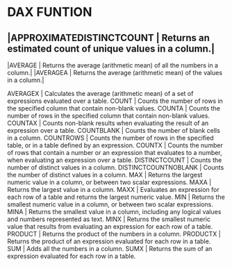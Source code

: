 # DAX FUNTION
|APPROXIMATEDISTINCTCOUNT	 |	Returns an estimated count of unique values in a column.|
-----------------------------------------------------------------------------------------
|AVERAGE	 |	Returns the average (arithmetic mean) of all the numbers in a column.|
|AVERAGEA	 |	Returns the average (arithmetic mean) of the values in a column.|


AVERAGEX	 |	Calculates the average (arithmetic mean) of a set of expressions evaluated over a table.
COUNT	 |	Counts the number of rows in the specified column that contain non-blank values.
COUNTA	 |	Counts the number of rows in the specified column that contain non-blank values.
COUNTAX	 |	Counts non-blank results when evaluating the result of an expression over a table.
COUNTBLANK	 |	Counts the number of blank cells in a column.
COUNTROWS	 |	Counts the number of rows in the specified table, or in a table defined by an expression.
COUNTX	 |	Counts the number of rows that contain a number or an expression that evaluates to a number, when evaluating an expression over a table.
DISTINCTCOUNT	 |	Counts the number of distinct values in a column.
DISTINCTCOUNTNOBLANK	 |	Counts the number of distinct values in a column.
MAX	 |	Returns the largest numeric value in a column, or between two scalar expressions.
MAXA	 |	Returns the largest value in a column.
MAXX	 |	Evaluates an expression for each row of a table and returns the largest numeric value.
MIN	 |	Returns the smallest numeric value in a column, or between two scalar expressions.
MINA	 |	Returns the smallest value in a column, including any logical values and numbers represented as text.
MINX	 |	Returns the smallest numeric value that results from evaluating an expression for each row of a table.
PRODUCT	 |	Returns the product of the numbers in a column.
PRODUCTX	 |	Returns the product of an expression evaluated for each row in a table.
SUM	 |	Adds all the numbers in a column.
SUMX	 |	Returns the sum of an expression evaluated for each row in a table.
